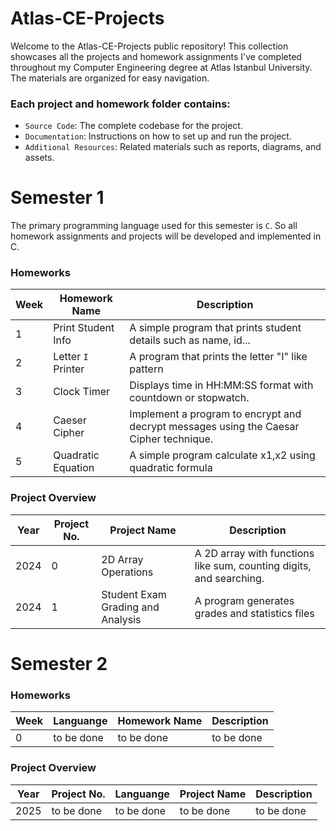 # Atlas-CE-Projects

Welcome to the Atlas-CE-Projects public repository! This collection showcases all the projects and homework assignments I've completed throughout my Computer Engineering degree at Atlas Istanbul University. The materials are organized for easy navigation.

### Each project and homework folder contains:

- `Source Code`: The complete codebase for the project.
- `Documentation`: Instructions on how to set up and run the project.
- `Additional Resources`: Related materials such as reports, diagrams, and assets.

# Semester 1

The primary programming language used for this semester is `C`. So all homework assignments and projects will be developed and implemented in C.

### Homeworks

| Week | Homework Name      | Description                                                                            |
| ---- | ------------------ | -------------------------------------------------------------------------------------- |
| 1    | Print Student Info | A simple program that prints student details such as name, id...                       |
| 2    | Letter `I` Printer | A program that prints the letter "I" like pattern                                      |
| 3    | Clock Timer        | Displays time in HH:MM:SS format with countdown or stopwatch.                          |
| 4    | Caeser Cipher      | Implement a program to encrypt and decrypt messages using the Caesar Cipher technique. |
| 5    | Quadratic Equation | A simple program calculate x1,x2 using quadratic formula                               |

### Project Overview

| Year | Project No. | Project Name                      | Description                                                         |
| ---- | ----------- | --------------------------------- | ------------------------------------------------------------------- |
| 2024 | 0           | 2D Array Operations               | A 2D array with functions like sum, counting digits, and searching. |
| 2024 | 1           | Student Exam Grading and Analysis | A program generates grades and statistics files                     |

# Semester 2

### Homeworks

| Week | Languange  | Homework Name | Description |
| ---- | ---------- | ------------- | ----------- |
| 0    | to be done | to be done    | to be done  |

### Project Overview

| Year | Project No. | Languange  | Project Name | Description |
| ---- | ----------- | ---------- | ------------ | ----------- |
| 2025 | to be done  | to be done | to be done   | to be done  |
